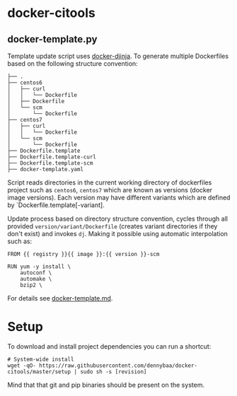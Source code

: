 # docker-citools

## docker-template.py

Template update script uses [docker-djinja](https://github.com/dennybaa/docker-jinja). To generate multiple Dockerfiles based on the following structure convention:

```
├── .
├── centos6
│   ├── curl
│   │   └── Dockerfile
│   ├── Dockerfile
│   └── scm
│       └── Dockerfile
├── centos7
│   ├── curl
│   │   └── Dockerfile
│   └── scm
│       └── Dockerfile
├── Dockerfile.template
├── Dockerfile.template-curl
├── Dockerfile.template-scm
├── docker-template.yaml
```

Script reads directories in the current working directory of dockerfiles project such as `centos6`, `centos7` which are known as versions (docker image versions). Each version may have different variants which are defined by `Dockerfile.template[-variant].


Update process based on directory structure convention, cycles through all provided `version/variant/Dockerfile` (creates variant directories if they don't exist) and invokes `dj`.  Making it possible using automatic interpolation such as:

```
FROM {{ registry }}{{ image }}:{{ version }}-scm

RUN yum -y install \
    autoconf \
    automake \
    bzip2 \
```

For details see [docker-template.md](docker-template.md).

# Setup

To download and install project dependencies you can run a shortcut:

```
# System-wide install
wget -qO- https://raw.githubusercontent.com/dennybaa/docker-citools/master/setup | sudo sh -s [revision]
```

Mind that that git and pip binaries should be present on the system.
